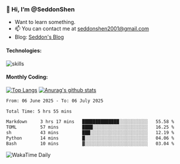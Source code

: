 ### 👋 Hi, I’m @SeddonShen
- Want to learn something.
- 📫 You can contact me at seddonshen2001@gmail.com
- Blog: [Seddon's Blog](https://seddonshen.github.io/)
#### Technologies:

![skills](https://skillicons.dev/icons?i=scala,js,html,css,bootstrap,jquery,c,cpp,cloudflare,django,docker,flask,git,github,githubactions,linux,latex,mysql,nodejs,ps,php,pr,py,raspberrypi,redis,unreal,v,vscode,vue,bash)

#### Monthly Coding:
[![Top Langs](https://github-readme-stats.vercel.app/api/top-langs?username=seddonshen&show_icons=true&locale=en&layout=compact&hide=html&langs_count=8)](https://github.com/SeddonShen/)
[![Anurag's github stats](https://github-readme-stats.vercel.app/api?username=SeddonShen&count_private=true&show_icons=true)](https://github.com/anuraghazra/github-readme-stats)
<!--START_SECTION:waka-->

```txt
From: 06 June 2025 - To: 06 July 2025

Total Time: 5 hrs 55 mins

Markdown     3 hrs 17 mins   ██████████████░░░░░░░░░░░   55.58 %
TOML         57 mins         ████░░░░░░░░░░░░░░░░░░░░░   16.25 %
sh           43 mins         ███░░░░░░░░░░░░░░░░░░░░░░   12.19 %
Python       14 mins         █░░░░░░░░░░░░░░░░░░░░░░░░   04.06 %
Bash         10 mins         ▓░░░░░░░░░░░░░░░░░░░░░░░░   03.04 %
```

<!--END_SECTION:waka-->

![WakaTime Daily](https://wakatime.com/share/@seddon2001/61a7e342-5f12-4fea-bf92-1fac161e97d6.svg)
<!---
SeddonShen/SeddonShen is a ✨ special ✨ repository because its `README.md` (this file) appears on your GitHub profile.
You can click the Preview link to take a look at your changes.
--->
